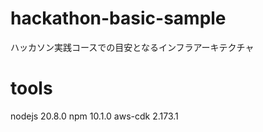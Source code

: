 # hackathon-basic-sample
ハッカソン実践コースでの目安となるインフラアーキテクチャ

# tools
nodejs 20.8.0
npm 10.1.0
aws-cdk 2.173.1
